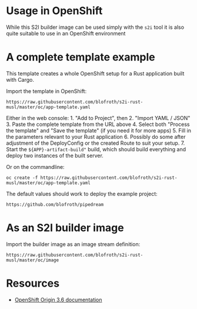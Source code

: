 # Usage in OpenShift

While this S2I builder image can be used simply with the `s2i` tool it is also quite
suitable to use in an OpenShift environment

# A complete template example
This template creates a whole OpenShift setup for a Rust application built with Cargo.

Import the template in OpenShift:

    https://raw.githubusercontent.com/blofroth/s2i-rust-musl/master/oc/app-template.yaml

Either in the web console:
    1. "Add to Project", then
    2. "Import YAML / JSON"
    3. Paste the complete template from the URL above
    4. Select both "Process the template" and "Save the template" (if you need it for more apps)
    5. Fill in the parameters relevant to your Rust application
    6. Possibly do some after adjustment of the DeployConfig or the created Route to suit your setup.
    7. Start the `${APP}-artifact-build"` build, which should build everything and deploy two
       instances of the built server.

Or on the commandline:

    oc create -f https://raw.githubusercontent.com/blofroth/s2i-rust-musl/master/oc/app-template.yaml


The default values should work to deploy the example project:

    https://github.com/blofroth/pipedream

# As an S2I builder image

Import the builder image as an image stream definition:

    https://raw.githubusercontent.com/blofroth/s2i-rust-musl/master/oc/image

# Resources

* [OpenShift Origin 3.6 documentation](https://docs.openshift.org/3.6/welcome/index.html)